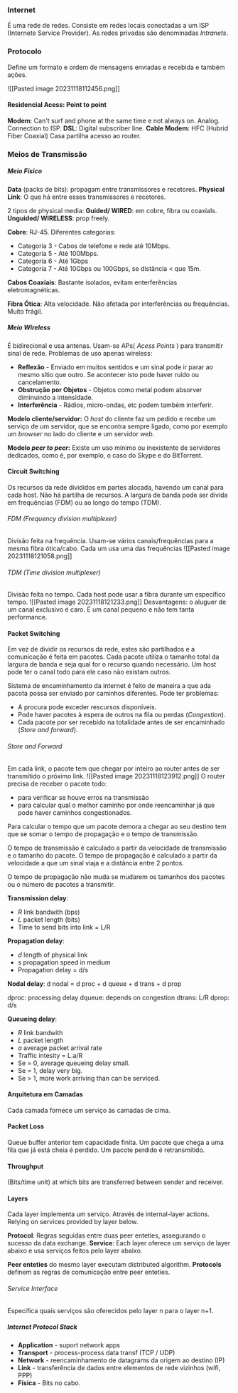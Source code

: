 ### Internet

É uma rede de redes. 
Consiste em redes locais conectadas a um ISP (Internete Service Provider). As redes privadas são denominadas _Intranets_.

### Protocolo

Define um formato e ordem de mensagens enviadas e recebida e também ações.

![[Pasted image 20231118112456.png]]


#### Residencial Acess: Point to point

__Modem__: Can't surf and phone at the same time e not always on. Analog. Connection to ISP.
__DSL__: Digital subscriber line.
__Cable Modem__: HFC (Hubrid Fiber Coaxial) Casa partilha acesso ao router.

### Meios de Transmissão

##### Meio Físico

__Data__ (packs de bits): propagam entre transmissores e recetores.
__Physical Link__: O que há entre esses transmissores e recetores.

2 tipos de physical media:
__Guided/ WIRED__: em cobre, fibra ou coaxials.
__Unguided/ WIRELESS__: prop freely.

__Cobre__: RJ-45. Diferentes categorias:
- Categoria 3 - Cabos de telefone e rede até 10Mbps.
- Categoria 5 - Até 100Mbps.
- Categoria 6 - Até 1Gbps
- Categoria 7 - Até 10Gbps ou 100Gbps, se distância < que 15m.

__Cabos Coaxiais__: Bastante isolados, evitam enterferências eletromagnéticas.

__Fibra Ótica__: Alta velocidade. Não afetada por interferências ou frequências. Muito frágil.

##### Meio Wireless

É bidirecional e usa antenas. 
Usam-se APs( _Acess Points_ ) para transmitir sinal de rede.
Problemas de uso apenas wireless:

- __Reflexão__ -  Enviado em muitos sentidos e um sinal pode ir parar ao mesmo sítio que outro. Se acontecer isto pode haver ruído ou cancelamento.
- __Obstrução por Objetos__ - Objetos como metal podem absorver diminuindo a intensidade.
- __Interferência__ - Rádios, micro-ondas, etc podem também interferir.



**Modelo cliente/servidor:** O _host_ do cliente faz um pedido e recebe um serviço de um servidor, que se encontra sempre ligado, como por exemplo um _browser_ no lado do cliente e um servidor _web_.

**Modelo _peer to peer_:** Existe um uso mínimo ou inexistente de servidores dedicados, como é, por exemplo, o caso do Skype e do BitTorrent.

#### Circuit Switching

Os recursos da rede divididos em partes alocada, havendo um canal para cada host. Não há partilha de recursos.
A largura de banda pode ser divida em frequências (FDM) ou ao longo do tempo (TDM).

###### FDM (Frequency division multiplexer)

Divisão feita na frequência.
Usam-se vários canais/frequências para a mesma fibra ótica/cabo. Cada um usa uma das frequências
![[Pasted image 20231118121058.png]]

###### TDM (Time division multiplexer)

Divisão feita no tempo.
Cada host pode usar a fibra durante um específico tempo.
![[Pasted image 20231118121233.png]]
Desvantagens: o aluguer de um canal exclusivo é caro. É um canal pequeno e não tem tanta performance.

#### Packet Switching

Em vez de dividir os recursos da rede, estes são partilhados e a comunicação é feita em pacotes. Cada pacote utiliza o tamanho total da largura de banda e seja qual for o recurso quando necessário. Um host pode ter o canal todo para ele caso não existam outros.

Sistema de encaminhamento da internet é feito de maneira a que ada pacota possa ser enviado por caminhos diferentes. Pode ter problemas:

- A procura pode exceder rescursos disponíveis.
- Pode haver pacotes à espera de outros na fila ou perdas (_Congestion_).
- Cada pacote por ser recebido na totalidade antes de ser encaminhado (_Store and forward_).

###### Store and Forward

Em cada link, o pacote tem que chegar por inteiro ao router antes de ser transmitido o próximo link.
![[Pasted image 20231118123912.png]]
O router precisa de receber o pacote todo:

- para verificar se houve erros na transmissão
- para calcular qual o melhor caminho por onde reencaminhar já que pode haver caminhos congestionados.

Para calcular o tempo que um pacote demora a chegar ao seu destino tem que se somar o tempo de propagação e o tempo de transmissão.

O tempo de transmissão é calculado a partir da velocidade de transmissão e o tamanho do pacote.
O tempo de propagação é calculado a partir da velocidade a que um sinal viaja e a distância entre 2 pontos.

O tempo de propagação não muda se mudarem os tamanhos dos pacotes ou o número de pacotes a transmitir.

__Transmission delay__:
- _R_ link bandwith (bps)
- _L_ packet length (bits)
- Time to send bits into link = L/R

__Propagation delay__:
- _d_ length of physical link
- _s_ propagation speed in medium
- Propagation delay = d/s

__Nodal delay__:
d nodal = d proc + d queue + d trans + d prop

dproc: processing delay
dqueue: depends on congestion
dtrans: L/R
dprop: d/s

__Queueing delay__:
- _R_ link bandwith
- _L_ packet length
- _a_ average packet arrival rate
- Traffic intesity = L.a/R
- Se = 0, average queueing delay small.
- Se = 1, delay very big.
- Se > 1, more work arriving than can be serviced.
#### Arquitetura em Camadas
Cada camada fornece um serviço às camadas de cima.

#### Packet Loss

Queue buffer anterior tem capacidade finita.
Um pacote que chega a uma fila que já está cheia é perdido.
Um pacote perdido é retransmitido.

#### Throughput

(Bits/time unit) at which bits are transferred between sender and receiver.

#### Layers

Cada layer implementa um serviço. Através de internal-layer actions. Relying on services provided by layer below.

__Protocol__: Regras seguidas entre duas peer enteties, assegurando o sucesso da data exchange.
__Service__: Each layer oferece um serviço de layer abaixo e usa serviços feitos pelo layer abaixo.

__Peer enteties__ do mesmo layer executam distributed algorithm.
__Protocols__ definem as regras de comunicação entre peer enteties.

###### Service Interface
Especifica quais serviços são oferecidos pelo layer n para o layer n+1.

##### Internet Protocol Stack

- __Application__ - suport network apps
- __Transport__ - process-process data transf (TCP / UDP)
- __Network__ - reencaminhamento  de datagrams da origem ao destino (IP)
- __Link__ - transferência de dados entre elementos de rede vizinhos (wifi, PPP)
- __Física__ - Bits no cabo.



